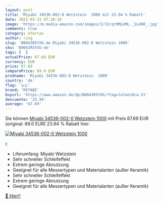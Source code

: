 ```yaml
---
layout: post
title: 'Miyabi 34536-002-0 Wetzstein  1000 mit 23.94 % Rabatt'
date: 2021-03-15 07:28:16
image: 'https://m.media-amazon.com/images/I/31rqr0MLkML._SL400_.jpg'
comments: true
category: ofertas
author: ring
slug: 'B0043RSYXG-de Miyabi 34536-002-0 Wetzstein 1000'
sku: 'B0043RSYXG-de'
tags: [  ]
actualPrice: 67.69 EUR
currency: EUR
price: 67.69
comparePrice: 89.0 EUR
prodname: 'Miyabi 34536-002-0 Wetzstein  1000'
country: 'de'
flag: '🇩🇪'
brand: 'MIYABI'
buyurl: 'https://www.amazon.de/dp/B0043RSYXG/?tag=tolees0ca-21'
descuento: '23.94'
average: '67.69'
---
```


Sie können [Miyabi 34536-002-0 Wetzstein  1000](https://www.amazon.de/dp/B0043RSYXG/?tag=tolees0ca-21) mit Preis 67.69 EUR (original: 89.0 EUR) 23.94 % Rabatt hier:

[![Miyabi 34536-002-0 Wetzstein  1000](https://m.media-amazon.com/images/I/31rqr0MLkML._SL400_.jpg)](https://www.amazon.de/dp/B0043RSYXG/?tag=tolees0ca-21)

ℹ️:

- Liferumfang: Miyabi Wetzstein
- Sehr schneller Schleifeffekt
- Extrem geringe Abnutzung
- Geeignet für alle Messertypen und Materialarten (außer Keramik)
- Sehr schneller Schleifeffekt
- Extrem geringe Abnutzung
- Geeignet für alle Messertypen und Materialarten (außer Keramik)

[🛒 Hier!!](https://www.amazon.de/dp/B0043RSYXG/?tag=tolees0ca-21)
